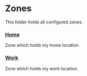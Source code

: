 # Zones

This folder holds all configured zones.

### [Home](home.yaml)

Zone which holds my home location.

### [Work](work.yaml)

Zone which holds my work location.
